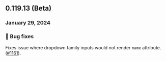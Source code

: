 ## 0.119.13 (Beta)

### January 29, 2024

### 🐛 Bug fixes

Fixes issue where dropdown family inputs would not render `name` attribute. ([#1161](https://github.com/formkit/formkit/issues/1161)).